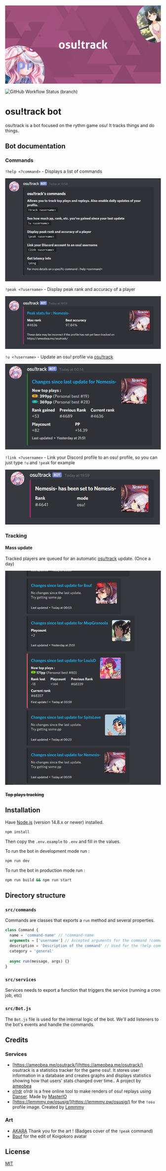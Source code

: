![cover](.github/cover.jpg)

![GitHub Workflow Status (branch)](https://img.shields.io/github/workflow/status/KeziahMoselle/osu-track/lint/main?label=lint&style=flat-square)

# osu!track bot

osu!track is a bot focused on the rythm game osu! It tracks things and do things.

## Bot documentation

### Commands

`!help <?command>` - Displays a list of commands

![help](.github/help.png)

`!peak <?username>` - Display peak rank and accuracy of a player

![peak](.github/peak.png)

`!u <?username>` - Update an osu! profile via [osu!track](https://ameobea.me/osutrack/)

![update](.github/update.png)

`!link <?username>` - Link your Discord profile to an osu! profile, so you can just type `!u` and `!peak` for example

![link](.github/link.png)

### Tracking

#### Mass update

Tracked players are queued for an automatic [osu!track](https://ameobea.me/osutrack/) update. (Once a day)

![mass updates](.github/updates.png)

#### ~~Top plays tracking~~

## Installation

Have [Node.js](https://nodejs.org/) (version 14.8.x or newer) installed.

```bash
npm install
```

Then copy the `.env.example` to `.env` and fill in the values.

To run the bot in development mode run :

```bash
npm run dev
```

To run the bot in production mode run :

```bash
npm run build && npm run start
```

## Directory structure

### `src/commands`

Commands are classes that exports a `run` method and several properties.

```js
class Command {
  name = 'command-name' // !command-name
  arguments = ['username'] // Accepted arguments for the command !command-name <username>
  description = 'Description of the command' // Used for the !help command
  category = 'general'

  async run(message, args) {}
}
```

### `src/services`

Services needs to export a function that triggers the service (running a cron job, etc)

### `src/Bot.js`

The `Bot.js` file is used for the internal logic of the bot.
We'll add listeners to the bot's events and handle the commands.

## Credits

### Services

- [https://ameobea.me/osutrack/](https://ameobea.me/osutrack/) osutrack is a statistics tracker for the game osu!. It stores user information in a database and creates graphs and displays statistics showing how that users' stats changed over time.. A project by [ameobea](https://ameobea.me/)
- [o!rdr](https://ordr.issou.best/) o!rdr is a free online tool to make renders of osu! replays using [Danser](https://github.com/Wieku/danser-go). Made by [MasterIO](https://github.com/MasterIO02/)
- [https://lemmmy.pw/osusig/](https://lemmmy.pw/osusig/) for the `!osu` profile image. Created by [Lemmmy](https://osu.ppy.sh/users/4656511)

### Art

- [AKARA](https://akara.fr/) Thank you for the art ! (Badges cover of the `!peak` command)
- [Bouf](https://osu.ppy.sh/users/4431069) for the edit of Koigokoro avatar

## License

[MIT](./LICENSE)
